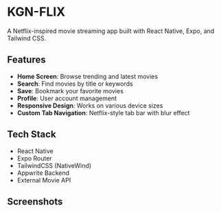 # KGN-FLIX

A Netflix-inspired movie streaming app built with React Native, Expo, and Tailwind CSS.

## Features

- **Home Screen**: Browse trending and latest movies
- **Search**: Find movies by title or keywords
- **Save**: Bookmark your favorite movies
- **Profile**: User account management
- **Responsive Design**: Works on various device sizes
- **Custom Tab Navigation**: Netflix-style tab bar with blur effect

## Tech Stack

- React Native
- Expo Router
- TailwindCSS (NativeWind)
- Appwrite Backend
- External Movie API

## Screenshots
